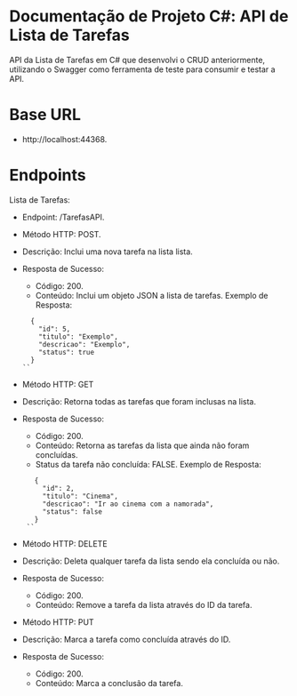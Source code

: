 # Documentação de Projeto C#: API de Lista de Tarefas

API da Lista de Tarefas em C# que desenvolvi o CRUD anteriormente, utilizando o Swagger como ferramenta de teste para consumir e testar a API.

# Base URL
- http://localhost:44368.

# Endpoints
Lista de Tarefas:
- Endpoint: /TarefasAPI.
- Método HTTP: POST.
- Descrição: Inclui uma nova tarefa na lista lista.
- Resposta de Sucesso:
    - Código: 200.
    - Conteúdo: Inclui um objeto JSON a lista de tarefas.
  Exemplo de Resposta:
  ```
    {
      "id": 5,
      "titulo": "Exemplo",
      "descricao": "Exemplo",
      "status": true
    }
  ``

- Método HTTP: GET
- Descrição: Retorna todas as tarefas que foram inclusas na lista.
- Resposta de Sucesso:
  - Código: 200.
  - Conteúdo: Retorna as tarefas da lista que ainda não foram concluídas.
  - Status da tarefa não concluída: FALSE.
    Exemplo de Resposta:
   ``` 
      {
        "id": 2,
        "titulo": "Cinema",
        "descricao": "Ir ao cinema com a namorada",
        "status": false
      }
    ``

- Método HTTP: DELETE
- Descrição: Deleta qualquer tarefa da lista sendo ela concluída ou não.
- Resposta de Sucesso:
    - Código: 200.
    - Conteúdo: Remove a tarefa da lista através do ID da tarefa.

- Método HTTP: PUT
- Descrição: Marca a tarefa como concluída através do ID.
- Resposta de Sucesso:
  - Código: 200.
  - Conteúdo: Marca a conclusão da tarefa.
